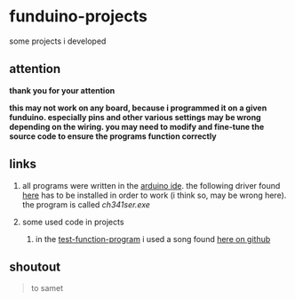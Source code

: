 # funduino-projects

some projects i developed

## attention
__thank you for your attention__

__this may not work on any board, because i programmed it on a given funduino.
especially pins and other various settings may be wrong depending on the wiring.
you may need to modify and fine-tune the source code to ensure the programs function correctly__

## links

1. all programs were written in the [arduino ide](https://www.arduino.cc/en/software).
the following driver found [here](http://www.wch.cn/products/category/1.html) has to be installed in order to work (i think so, may be wrong here). the program is called *ch341ser.exe*

1. some used code in projects
    1. in the [test-function-program](https://github.com/yungztr/various/tree/main/funduino/test-all-functions) i used a song found [here on github](https://github.com/robsoncouto/arduino-songs)

## shoutout

> to samet
